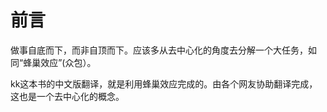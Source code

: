 # 前言
做事自底而下，而非自顶而下。应该多从去中心化的角度去分解一个大任务，如同“蜂巢效应”(众包）。

kk这本书的中文版翻译，就是利用蜂巢效应完成的。由各个网友协助翻译完成，这也是一个去中心化的概念。
